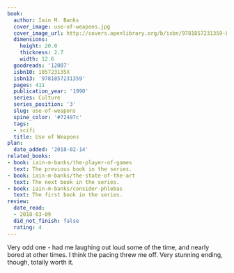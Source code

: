 ```yaml
---
book:
  author: Iain M. Banks
  cover_image: use-of-weapons.jpg
  cover_image_url: http://covers.openlibrary.org/b/isbn/9781857231359-L.jpg
  dimensions:
    height: 20.0
    thickness: 2.7
    width: 12.6
  goodreads: '12007'
  isbn10: 185723135X
  isbn13: '9781857231359'
  pages: 411
  publication_year: '1990'
  series: Culture
  series_position: '3'
  slug: use-of-weapons
  spine_color: '#72497c'
  tags:
  - scifi
  title: Use of Weapons
plan:
  date_added: '2018-02-14'
related_books:
- book: iain-m-banks/the-player-of-games
  text: The previous book in the series.
- book: iain-m-banks/the-state-of-the-art
  text: The next book in the series.
- book: iain-m-banks/consider-phlebas
  text: The first book in the series.
review:
  date_read:
  - 2018-03-09
  did_not_finish: false
  rating: 4
---
```


Very odd one - had me laughing out loud some of the time, and nearly bored at other times. I think the pacing threw me off. Very stunning ending, though, totally worth it.
